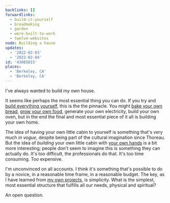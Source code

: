 ```yaml
---
backlinks: []
forwardlinks:
  - build-it-yourself
  - breadmaking
  - garden
  - were-built-to-work
  - twelve-websites
node: Building a house
updates:
  - '2022-02-03'
  - '2022-02-04'
id: '43085015'
places:
  - 'Berkeley, CA'
  - 'Berkeley, CA'
---
```

I've always wanted to build my own house. 

It seems like perhaps the most essential thing you can do. If you  try and [build everything yourself](build-it-yourself.md), this is the the pinnacle. You might [bake your own bread](breadmaking.md), [grow your own food](garden.md), generate your own electricity, build your own oven, but in the end the final and most essential piece of it all is building your own home. 

The idea of having your own little cabin to yourself is something that's very much *in vogue*, despite being part of the cultural imagination since Thoreau. But the idea of *building* your own little cabin with [your own hands](were-built-to-work.md) is a bit more interesting; people don't seem to imagine this is something they can actually do. It's too difficult, the professionals do that. It's too time consuming. Too expensive. 

I'm unconvinced on all accounts. I think it's something that's possible to do by a novice, in a reasonable time frame, in a reasonable budget. The key, as I have learned from [my own projects](twelve-websites.md), is simplicity. What is the simplest, most essential structure that fulfills all our needs, physical and spiritual? 

An open question. 
